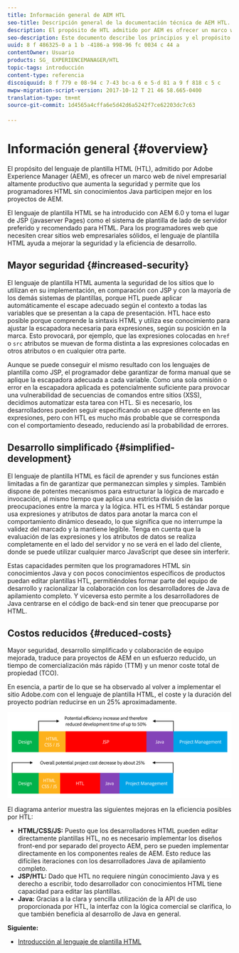 ```yaml
---
title: Información general de AEM HTL
seo-title: Descripción general de la documentación técnica de AEM HTL.
description: El propósito de HTL admitido por AEM es ofrecer un marco web de nivel empresarial altamente productivo que aumenta la seguridad y permite que los programadores HTML sin conocimientos Java participen mejor en los proyectos de AEM.
seo-description: Este documento describe los principios y el propósito del lenguaje de plantilla HTML - HTL, compatible con Adobe Experience Manager. HTL es un marco web de nivel empresarial altamente productivo que aumenta la seguridad y permite que los programadores HTML sin conocimientos Java participen mejor en los proyectos de AEM.
uuid: 8 f 486325-0 a 1 b -4186-a 998-96 fc 0034 c 44 a
contentOwner: Usuario
products: SG_ EXPERIENCEMANAGER/HTL
topic-tags: introducción
content-type: referencia
discoiquuid: 8 f 779 e 08-94 c 7-43 bc-a 6 e 5-d 81 a 9 f 818 c 5 c
mwpw-migration-script-version: 2017-10-12 T 21 46 58.665-0400
translation-type: tm+mt
source-git-commit: 1d4565a4cffa6e5d42d6a5242f7ce62203dc7c63

---
```



# Información general {#overview}

El propósito del lenguaje de plantilla HTML (HTL), admitido por Adobe Experience Manager (AEM), es ofrecer un marco web de nivel empresarial altamente productivo que aumenta la seguridad y permite que los programadores HTML sin conocimientos Java participen mejor en los proyectos de AEM.

El lenguaje de plantilla HTML se ha introducido con AEM 6.0 y toma el lugar de JSP (javaserver Pages) como el sistema de plantilla de lado de servidor preferido y recomendado para HTML. Para los programadores web que necesiten crear sitios web empresariales sólidos, el lenguaje de plantilla HTML ayuda a mejorar la seguridad y la eficiencia de desarrollo.

## Mayor seguridad {#increased-security}

El lenguaje de plantilla HTML aumenta la seguridad de los sitios que lo utilizan en su implementación, en comparación con JSP y con la mayoría de los demás sistemas de plantillas, porque HTL puede aplicar automáticamente el escape adecuado según el contexto a todas las variables que se presentan a la capa de presentación. HTL hace esto posible porque comprende la sintaxis HTML y utiliza ese conocimiento para ajustar la escapadora necesaria para expresiones, según su posición en la marca. Esto provocará, por ejemplo, que las expresiones colocadas en `href` o `src` atributos se muevan de forma distinta a las expresiones colocadas en otros atributos o en cualquier otra parte.

Aunque se puede conseguir el mismo resultado con los lenguajes de plantilla como JSP, el programador debe garantizar de forma manual que se aplique la escapadora adecuada a cada variable. Como una sola omisión o error en la escapadora aplicada es potencialmente suficiente para provocar una vulnerabilidad de secuencias de comandos entre sitios (XSS), decidimos automatizar esta tarea con HTL. Si es necesario, los desarrolladores pueden seguir especificando un escape diferente en las expresiones, pero con HTL es mucho más probable que se corresponda con el comportamiento deseado, reduciendo así la probabilidad de errores.

## Desarrollo simplificado {#simplified-development}

El lenguaje de plantilla HTML es fácil de aprender y sus funciones están limitadas a fin de garantizar que permanezcan simples y simples. También dispone de potentes mecanismos para estructurar la lógica de marcado e invocación, al mismo tiempo que aplica una estricta división de las preocupaciones entre la marca y la lógica. HTL es HTML 5 estándar porque usa expresiones y atributos de datos para anotar la marca con el comportamiento dinámico deseado, lo que significa que no interrumpe la validez del marcado y la mantiene legible. Tenga en cuenta que la evaluación de las expresiones y los atributos de datos se realiza completamente en el lado del servidor y no se verá en el lado del cliente, donde se puede utilizar cualquier marco JavaScript que desee sin interferir.

Estas capacidades permiten que los programadores HTML sin conocimientos Java y con pocos conocimientos específicos de productos puedan editar plantillas HTL, permitiéndoles formar parte del equipo de desarrollo y racionalizar la colaboración con los desarrolladores de Java de apilamiento completo. Y viceversa esto permite a los desarrolladores de Java centrarse en el código de back-end sin tener que preocuparse por HTML.

## Costos reducidos {#reduced-costs}

Mayor seguridad, desarrollo simplificado y colaboración de equipo mejorada, traduce para proyectos de AEM en un esfuerzo reducido, un tiempo de comercialización más rápido (TTM) y un menor coste total de propiedad (TCO).

En esencia, a partir de lo que se ha observado al volver a implementar el sitio Adobe.com con el lenguaje de plantilla HTML, el coste y la duración del proyecto podrían reducirse en un 25% aproximadamente.

![](assets/chlimage_1.png)

El diagrama anterior muestra las siguientes mejoras en la eficiencia posibles por HTL:

* **HTML/CSS/JS:** Puesto que los desarrolladores HTML pueden editar directamente plantillas HTL, no es necesario implementar los diseños front-end por separado del proyecto AEM, pero se pueden implementar directamente en los componentes reales de AEM. Esto reduce las difíciles iteraciones con los desarrolladores Java de apilamiento completo.
* **JSP/HTL:** Dado que HTL no requiere ningún conocimiento Java y es derecho a escribir, todo desarrollador con conocimientos HTML tiene capacidad para editar las plantillas.
* **Java:** Gracias a la clara y sencilla utilización de la API de uso proporcionada por HTL, la interfaz con la lógica comercial se clarifica, lo que también beneficia al desarrollo de Java en general.

**Siguiente:**

* [Introducción al lenguaje de plantilla HTML](getting-started.md)

